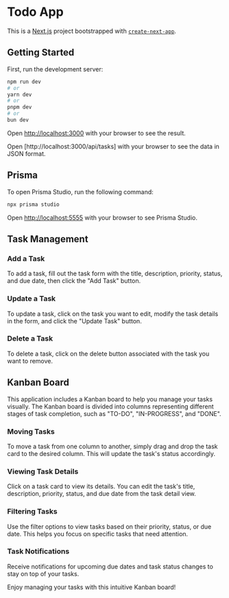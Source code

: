 # Todo App

This is a [Next.js](https://nextjs.org) project bootstrapped with [`create-next-app`](https://nextjs.org/docs/app/api-reference/cli/create-next-app).

## Getting Started

First, run the development server:

```bash
npm run dev
# or
yarn dev
# or
pnpm dev
# or
bun dev
```

Open [http://localhost:3000](http://localhost:3000) with your browser to see the result.

Open [http://localhost:3000/api/tasks] with your browser to see the data in JSON format.

## Prisma

To open Prisma Studio, run the following command:

```bash
npx prisma studio
```

Open [http://localhost:5555](http://localhost:5555) with your browser to see Prisma Studio.

## Task Management

### Add a Task

To add a task, fill out the task form with the title, description, priority, status, and due date, then click the "Add Task" button.

### Update a Task

To update a task, click on the task you want to edit, modify the task details in the form, and click the "Update Task" button.

### Delete a Task

To delete a task, click on the delete button associated with the task you want to remove.

## Kanban Board

This application includes a Kanban board to help you manage your tasks visually. The Kanban board is divided into columns representing different stages of task completion, such as "TO-DO", "IN-PROGRESS", and "DONE".

### Moving Tasks

To move a task from one column to another, simply drag and drop the task card to the desired column. This will update the task's status accordingly.

### Viewing Task Details

Click on a task card to view its details. You can edit the task's title, description, priority, status, and due date from the task detail view.

### Filtering Tasks

Use the filter options to view tasks based on their priority, status, or due date. This helps you focus on specific tasks that need attention.

### Task Notifications

Receive notifications for upcoming due dates and task status changes to stay on top of your tasks.

Enjoy managing your tasks with this intuitive Kanban board!